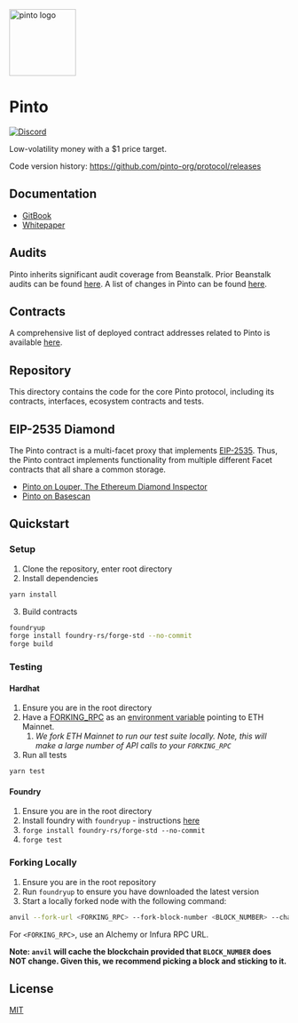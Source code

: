 [discord-badge]: https://img.shields.io/discord/1308123512216748105?label=Pinto%20Discord
[discord-url]: https://pinto.money/discord

<img src="https://github.com/user-attachments/assets/862c01d8-38cb-4149-9c47-ac2399a4b71f" alt="pinto logo" width="120" />

# Pinto

[![Discord][discord-badge]][discord-url]

Low-volatility money with a $1 price target.               

Code version history: https://github.com/pinto-org/protocol/releases

## Documentation

- [GitBook](https://docs.pinto.money)
- [Whitepaper](https://pinto.money/pinto.pdf)

## Audits

Pinto inherits significant audit coverage from Beanstalk. Prior Beanstalk audits can be found [here](https://github.com/BeanstalkFarms/Beanstalk-Audits). A list of changes in Pinto can be found [here](https://docs.pinto.money/resources/audits).

## Contracts

A comprehensive list of deployed contract addresses related to Pinto is available [here](https://docs.pinto.money/resources/contracts).

## Repository

This directory contains the code for the core Pinto protocol, including its contracts, interfaces, ecosystem contracts and tests.

## EIP-2535 Diamond

The Pinto contract is a multi-facet proxy that implements [EIP-2535](https://eips.ethereum.org/EIPS/eip-2535). Thus, the Pinto contract implements functionality from multiple different Facet contracts that all share a common storage.

- [Pinto on Louper, The Ethereum Diamond Inspector](https://louper.dev/diamond/0xD1A0D188E861ed9d15773a2F3574a2e94134bA8f?network=base#read)
- [Pinto on Basescan](https://basescan.org/address/0xd1a0d188e861ed9d15773a2f3574a2e94134ba8f)

## Quickstart

### Setup

1. Clone the repository, enter root directory
2. Install dependencies

```bash
yarn install
```

3. Build contracts

```bash
foundryup
forge install foundry-rs/forge-std --no-commit
forge build
```

### Testing

#### Hardhat

1. Ensure you are in the root directory
2. Have a [FORKING_RPC](https://hardhat.org/hardhat-network/docs/guides/forking-other-networks) as an [environment variable](https://www.npmjs.com/package/dotenv) pointing to ETH Mainnet.
   1. _We fork ETH Mainnet to run our test suite locally. Note, this will make a large number of API calls to your `FORKING_RPC`_
3. Run all tests

```bash
yarn test
```

#### Foundry

1. Ensure you are in the root directory
2. Install foundry with `foundryup` - instructions [here](https://book.getfoundry.sh/getting-started/installation)
3. `forge install foundry-rs/forge-std --no-commit`
4. `forge test`

### Forking Locally

1. Ensure you are in the root repository
2. Run `foundryup` to ensure you have downloaded the latest version
3. Start a locally forked node with the following command:

```bash
anvil --fork-url <FORKING_RPC> --fork-block-number <BLOCK_NUMBER> --chain-id 1337
```

For `<FORKING_RPC>`, use an Alchemy or Infura RPC URL.

**Note: `anvil` will cache the blockchain provided that `BLOCK_NUMBER` does NOT change. Given this, we recommend picking a block and sticking to it.**

## License

[MIT](https://github.com/pintomoney/protocol/blob/main/LICENSE.txt)
